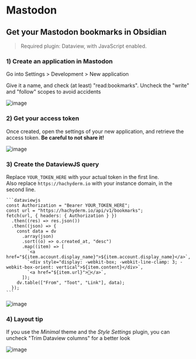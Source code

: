 # Mastodon

## Get your Mastodon bookmarks in Obsidian

> Required plugin: Dataview, with JavaScript enabled.

### 1) Create an application in Mastodon

Go into Settings > Development > New application

Give it a name, and check (at least) "read:bookmarks". Uncheck the "write" and "follow" scopes to avoid accidents

![image](https://user-images.githubusercontent.com/3216752/202004644-50561363-6ba8-43e3-aa8c-157c3f79fe34.png)

### 2) Get your access token

Once created, open the settings of your new application, and retrieve the access token. **Be careful to not share it!**

![image](https://user-images.githubusercontent.com/3216752/202004890-a529f1ca-9a94-4d85-b739-0fbfcd32119c.png)

### 3) Create the DataviewJS query

Replace `YOUR_TOKEN_HERE` with your actual token in the first line.  
Also replace `https://hachyderm.io` with your instance domain, in the second line.

~~~
```dataviewjs
const Authorization = "Bearer YOUR_TOKEN_HERE";
const url = "https://hachyderm.io/api/v1/bookmarks";
fetch(url, { headers: { Authorization } })
  .then((res) => res.json())
  .then((json) => {
    const data = dv
      .array(json)
      .sort((o) => o.created_at, "desc")
      .map((item) => [
        `<a href="${item.account.display_name}">${item.account.display_name}</a>`,
        `<div style="display: -webkit-box; -webkit-line-clamp: 3; -webkit-box-orient: vertical">${item.content}</div>`,
        `<a href="${item.url}">🔗</a>`,
      ]);
    dv.table(["From", "Toot", "Link"], data);
  });
```
~~~
![image](https://user-images.githubusercontent.com/3216752/202005723-79404b7f-756d-4254-904d-2a7b2c41b8f7.png)

### 4) Layout tip

If you use the _Minimal_ theme and the _Style Settings_ plugin, you can uncheck "Trim Dataview columns" for a better look

![image](https://user-images.githubusercontent.com/3216752/202014594-f6c2938e-ba60-4d68-8e1b-12448fca4b15.png)
